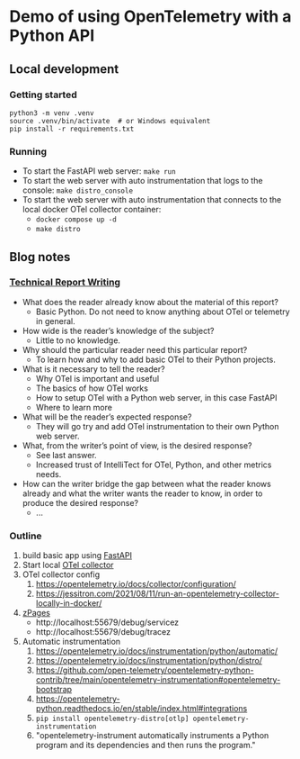 # Demo of using OpenTelemetry with a Python API

## Local development

### Getting started

```shell
python3 -m venv .venv
source .venv/bin/activate  # or Windows equivalent
pip install -r requirements.txt
```

### Running

- To start the FastAPI web server: `make run`
- To start the web server with auto instrumentation that logs to the console: `make distro_console`
- To start the web server with auto instrumentation that connects to the local docker OTel collector container:
  - `docker compose up -d`
  - `make distro`

## Blog notes

### [Technical Report Writing](https://ias.ieee.org/wp-content/uploads/2023/06/2020-01-16_IET_Technical_Report_Writing_Guidelines.pdf)
- What does the reader already know about the material of this report?
  - Basic Python. Do not need to know anything about OTel or telemetry in general.
- How wide is the reader’s knowledge of the subject?
  - Little to no knowledge.
- Why should the particular reader need this particular report?
  - To learn how and why to add basic OTel to their Python projects.
- What is it necessary to tell the reader?
  - Why OTel is important and useful
  - The basics of how OTel works
  - How to setup OTel with a Python web server, in this case FastAPI
  - Where to learn more
- What will be the reader’s expected response?
  - They will go try and add OTel instrumentation to their own Python web server.
- What, from the writer’s point of view, is the desired response?
  - See last answer.
  - Increased trust of IntelliTect for OTel, Python, and other metrics needs.
- How can the writer bridge the gap between what the reader knows already and what the writer wants the reader to know, in order to produce the desired response?
  - ...

### Outline
1. build basic app using [FastAPI](https://fastapi.tiangolo.com/#example)
2. Start local [OTel collector](https://opentelemetry.io/docs/collector/getting-started/)
3. OTel collector config
   1. https://opentelemetry.io/docs/collector/configuration/
   2. https://jessitron.com/2021/08/11/run-an-opentelemetry-collector-locally-in-docker/
4. [zPages](https://github.com/open-telemetry/opentelemetry-collector/blob/main/extension/zpagesextension/README.md)
   - http://localhost:55679/debug/servicez
   - http://localhost:55679/debug/tracez
5. Automatic instrumentation
   1. https://opentelemetry.io/docs/instrumentation/python/automatic/
   2. https://opentelemetry.io/docs/instrumentation/python/distro/
   3. https://github.com/open-telemetry/opentelemetry-python-contrib/tree/main/opentelemetry-instrumentation#opentelemetry-bootstrap
   4. https://opentelemetry-python.readthedocs.io/en/stable/index.html#integrations
   5. `pip install opentelemetry-distro[otlp] opentelemetry-instrumentation`
   6. "opentelemetry-instrument automatically instruments a Python program and its dependencies and then runs the program."
